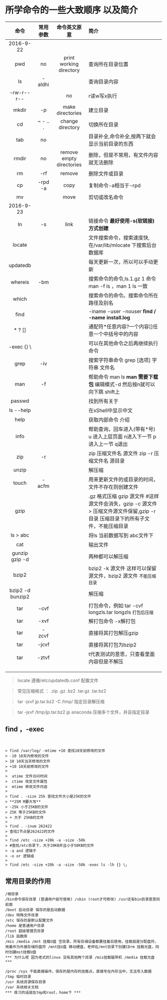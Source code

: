 # 所学命令的一些大致顺序 以及简介
|命令|常用参数|命令英文原意|简介|
|:--:|:--:|:--:|:--|
|2016-9-22|
|pwd|no|print working directory|查询所在目录位置|
|ls|-aldhi||查询目录内容|
|-rw-r--r--||no|r读w写x执行|
|mkdir|-p|make directories|建立目录|
|cd|~ - .. .|change directory|切换所在目录|
|tab|no||目录补全,命令补全,按两下就会显示当前目录的东西|
|rmdir|no|remove empty directories|删除，但是不常用，有文件内容就无法删除|
|rm|-rf|remove|删除文件或目录|
|cp|-rpd -a|copy|复制命令-a相当于-rpd|
|mv||move|剪切或改名命令|
|2016-9-23|
|ln|-s|link|链接命令 **最好使用-s(软链接)方式创建**|
|locate|||文件搜索命令，搜索速度快,在/var/lib/mlocate 下搜索后台数据库|
|updatedb|||每天更新一次，所以可以手动更新|
|whereis|-bm||搜索命令的命令,ls.1.gz 1 命令 man -f ls ，man 1 ls 一致|
|which|||搜索命令的命令。搜索命令所在路径及别名|
|find|||-iname -user -nouser **find / -name install.log**|
|* ? []|||通配符*任意内容?一个内容[]任意一个中括号中的内容|
|-exec {} \ |||可以在其他命令之后再继续执行命令|
|grep|-iv||搜索字符串命令 grep [选项] 字符串 文件名|
|man|-f||帮助命令 man ls **man 需要下载包** 编辑模式\-d 然后按n就可以向下跳 shift上|
|passwd|||找到所有关于|
|ls --help|||在xShell中显示中文|
|help|||获取内部命令 介绍|
|info|||帮助查询，回车进入(带有*号) u 进入上层页面 n进入下一节 p进入上一节 q退出|
|zip|-r||zip 压缩文件名 源文件  zip -r 压缩文件名 源目录|
|unzip|||解压缩|
|touch|-acfm||用来更新文件的或目录的时间，文件不存在则创建文件|
|gzip|||.gz 格式压缩 gzip 源文件 #这样源文件会消失，gzip -c 源文件 > 压缩文件源文件保留,gzip -r 目录 压缩目录下的所有子文件，不能压缩目录|
|ls > abc|||将ls 当前数据写到 abc文件下|
|cat|||输出文件|
|gunzip gzip -d|||两种都可以解压缩|
|bzip2|||bzip2 -k 源文件 这样可以保留源文件，bzip2 源文件 `不能压缩目录`|
|bzip2 -d bunzip2|||解压缩|
|tar|-cvf||打包命令，例如 tar -cvf longzls.tar longzls `打包后压缩`|
|tar|-xvf||解打包命令 -x解打包|
|tar|-zcvf||直接将其打包解压gzip|
|tar|-jcvf||直接将其打包为bzip2|
|tar|-ztvf||t代表测试的意思，只查看里面内容但是不解压|
|||||
|||||
|||||
> locate 遵循/etc/updatedb.conf 配置文件

> 常见压缩格式 ： .zip .gz .bz2 .tar.gz .tar.bz2

> tar -jxvf jp.tar.bz2 -C /tmp/ 指定目录解压缩

> tar -jxvf /tmp/jp.tar.bz2 jp anaconda  压缩多个文件，并且指定目录

## find ，-exec
```

 
> find /var/log/ -mtime +10 查找10天前修改的文件
> -10 10天内修改的文件
> 10 10天当天修改的文件
> +10 10天前修改的文件
> 
>  atime 文件访问时间
>  ctime 改变文件属性
>  mtime 修改文件内容
>  
> find . -size 25k 查找文件大小是25K的文件
> **25M M要大写**
> -25k 小于25KB的文件
> 25K 等于25KB的文件
> + 大于 25KB的文件
> 
> find . -inum 262422
> 查找I节点是262422的文件 
> 
> find /etc -size +20k -a -size -50k
> #查找/etc目录下，大于20KB并且小于50KB的文件
> -a and 逻辑于 
> -o or 逻辑或 
> 
> find /etc -size +20k -a -size -50k -exec ls -lh {} \;
```

## 常用目录的作用
```
/根目录
/bin命令保存目录 (普通用户就可使用) /sbin (root才可修改) /usr还有bin目录意思同前面
/boot 启动目录 保存的是启动数据
/dev 特殊文件目录
/etc 保存的是默认配置文件
/home 是普通用户目录
/root 超级管理员目录
/lib 函数库
/mis /media /mnt 挂载U盘 空目录，所有存储设备都要挂着后使用，挂载就是分配盘符，用着作为外接存储的盘符 /mnt挂U盘 移动硬盘，老师在/mnt目录下创建CDrm 挂载光盘，同时创建mst挂载U盘
*** 为什么呢 因为老式的linux 没有其他两个目录 /mis挂载磁带机 /media 挂载光盘  *** 

/proc /sys 不能直接操作，保存的是内存的挂载点，直接写在内存当中，无法写入数据
/tmp 临时目录
/usr 系统资源保存目录
/var 系统相关文档
*** 练习的话就在tmp和root，home下 ***

```